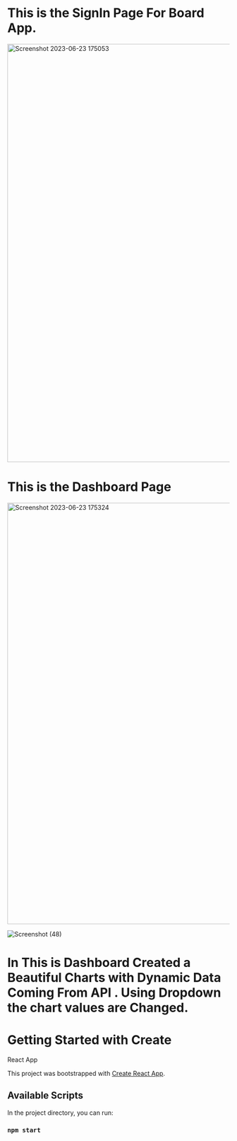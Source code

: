 # This is the SignIn Page For Board App.
<img width="946" alt="Screenshot 2023-06-23 175053" src="https://github.com/umesh-9/listed-company-reactjs-project/assets/87893815/62f10c55-ac6e-4cbc-adb2-613941c65f98">

# This is the Dashboard Page
<img width="953" alt="Screenshot 2023-06-23 175324" src="https://github.com/umesh-9/listed-company-reactjs-project/assets/87893815/c05cdccc-1fd8-490e-b297-3c93e0b9e9b2">

![Screenshot (48)](https://github.com/umesh-9/listed-company-reactjs-project/assets/87893815/2d030353-a59b-49e3-9e70-14adbb98d946)

# In This is Dashboard Created a Beautiful Charts with Dynamic Data Coming From API . Using Dropdown the chart values are Changed.

# Getting Started with Create
 React App

This project was bootstrapped with [Create React App](https://github.com/facebook/create-react-app).
## Available Scripts

In the project directory, you can run:

### `npm start`
